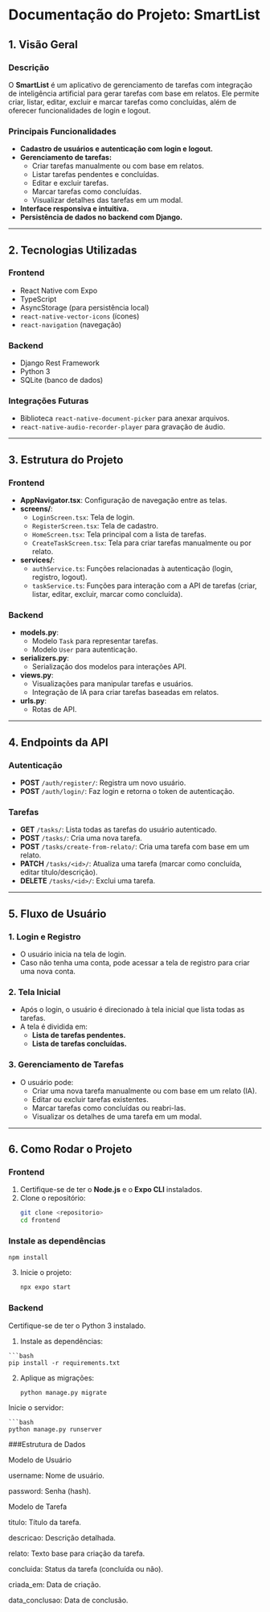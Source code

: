# Documentação do Projeto: SmartList

## 1. Visão Geral

### Descrição
O **SmartList** é um aplicativo de gerenciamento de tarefas com integração de inteligência artificial para gerar tarefas com base em relatos. Ele permite criar, listar, editar, excluir e marcar tarefas como concluídas, além de oferecer funcionalidades de login e logout.

### Principais Funcionalidades
- **Cadastro de usuários e autenticação com login e logout.**
- **Gerenciamento de tarefas:**
  - Criar tarefas manualmente ou com base em relatos.
  - Listar tarefas pendentes e concluídas.
  - Editar e excluir tarefas.
  - Marcar tarefas como concluídas.
  - Visualizar detalhes das tarefas em um modal.
- **Interface responsiva e intuitiva.**
- **Persistência de dados no backend com Django.**

---

## 2. Tecnologias Utilizadas

### Frontend
- React Native com Expo
- TypeScript
- AsyncStorage (para persistência local)
- `react-native-vector-icons` (ícones)
- `react-navigation` (navegação)

### Backend
- Django Rest Framework
- Python 3
- SQLite (banco de dados)

### Integrações Futuras
- Biblioteca `react-native-document-picker` para anexar arquivos.
- `react-native-audio-recorder-player` para gravação de áudio.

---

## 3. Estrutura do Projeto

### Frontend
- **AppNavigator.tsx**: Configuração de navegação entre as telas.
- **screens/**:
  - `LoginScreen.tsx`: Tela de login.
  - `RegisterScreen.tsx`: Tela de cadastro.
  - `HomeScreen.tsx`: Tela principal com a lista de tarefas.
  - `CreateTaskScreen.tsx`: Tela para criar tarefas manualmente ou por relato.
- **services/**:
  - `authService.ts`: Funções relacionadas à autenticação (login, registro, logout).
  - `taskService.ts`: Funções para interação com a API de tarefas (criar, listar, editar, excluir, marcar como concluída).

### Backend
- **models.py**:
  - Modelo `Task` para representar tarefas.
  - Modelo `User` para autenticação.
- **serializers.py**:
  - Serialização dos modelos para interações API.
- **views.py**:
  - Visualizações para manipular tarefas e usuários.
  - Integração de IA para criar tarefas baseadas em relatos.
- **urls.py**:
  - Rotas de API.

---

## 4. Endpoints da API

### Autenticação
- **POST** `/auth/register/`: Registra um novo usuário.
- **POST** `/auth/login/`: Faz login e retorna o token de autenticação.

### Tarefas
- **GET** `/tasks/`: Lista todas as tarefas do usuário autenticado.
- **POST** `/tasks/`: Cria uma nova tarefa.
- **POST** `/tasks/create-from-relato/`: Cria uma tarefa com base em um relato.
- **PATCH** `/tasks/<id>/`: Atualiza uma tarefa (marcar como concluída, editar título/descrição).
- **DELETE** `/tasks/<id>/`: Exclui uma tarefa.

---

## 5. Fluxo de Usuário

### 1. Login e Registro
- O usuário inicia na tela de login.
- Caso não tenha uma conta, pode acessar a tela de registro para criar uma nova conta.

### 2. Tela Inicial
- Após o login, o usuário é direcionado à tela inicial que lista todas as tarefas.
- A tela é dividida em:
  - **Lista de tarefas pendentes.**
  - **Lista de tarefas concluídas.**

### 3. Gerenciamento de Tarefas
- O usuário pode:
  - Criar uma nova tarefa manualmente ou com base em um relato (IA).
  - Editar ou excluir tarefas existentes.
  - Marcar tarefas como concluídas ou reabri-las.
  - Visualizar os detalhes de uma tarefa em um modal.

---

## 6. Como Rodar o Projeto

### Frontend
1. Certifique-se de ter o **Node.js** e o **Expo CLI** instalados.
2. Clone o repositório:
   ```bash
   git clone <repositorio>
   cd frontend

### Instale as dependências
    npm install

3. Inicie o projeto:
      ```bash
      npx expo start

### Backend

Certifique-se de ter o Python 3 instalado.

1.   Instale as dependências:

    ```bash
    pip install -r requirements.txt

2.  Aplique as migrações:

    ```bash
    python manage.py migrate

Inicie o servidor:

    ```bash
    python manage.py runserver

###Estrutura de Dados

Modelo de Usuário

username: Nome de usuário.

password: Senha (hash).

Modelo de Tarefa

titulo: Título da tarefa.

descricao: Descrição detalhada.

relato: Texto base para criação da tarefa.

concluida: Status da tarefa (concluída ou não).

criada_em: Data de criação.

data_conclusao: Data de conclusão.

